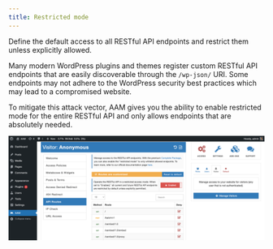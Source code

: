 ```yaml
---
title: Restricted mode
---
```


Define the default access to all RESTful API endpoints and restrict them unless explicitly allowed.

Many modern WordPress plugins and themes register custom RESTful API endpoints that are easily discoverable through the `/wp-json/` URI. Some endpoints may not adhere to the WordPress security best practices which may lead to a compromised website.

To mitigate this attack vector, AAM gives you the ability to enable restricted mode for the entire RESTful API and only allows endpoints that are absolutely needed.

![AAM RESTful API restricted mode](./assets/aam-restful-api-restricted-mode.png)